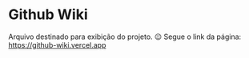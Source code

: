 # Github Wiki
Arquivo destinado para exibição do projeto. 😉 
Segue o link da página: https://github-wiki.vercel.app
